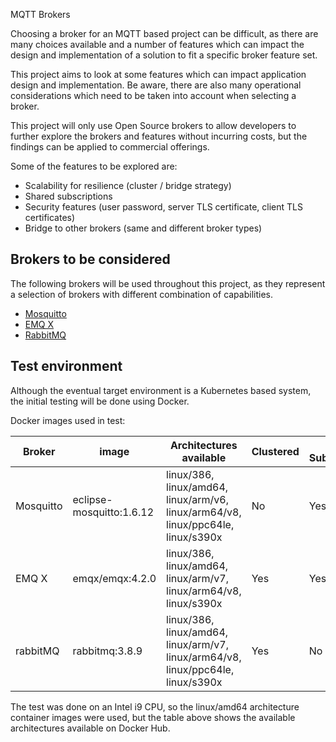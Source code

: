 MQTT Brokers

Choosing a broker for an MQTT based project can be difficult, as there are many choices available and a number of features which can impact the design and implementation of a solution to fit a specific broker feature set.

This project aims to look at some features which can impact application design and implementation.  Be aware, there are also many operational considerations which need to be taken into account when selecting a broker.

This project will only use Open Source brokers to allow developers to further explore the brokers and features without incurring costs, but the findings can be applied to commercial offerings.

Some of the features to be explored are:

- Scalability for resilience (cluster / bridge strategy)
- Shared subscriptions
- Security features (user password, server TLS certificate, client TLS certificates)
- Bridge to other brokers (same and different broker types)

## Brokers to be considered

The following brokers will be used throughout this project, as they represent a selection of brokers with different combination of capabilities.

- [Mosquitto](https://mosquitto.org/)
- [EMQ X](https://www.emqx.io/)
- [RabbitMQ](https://www.rabbitmq.com)

## Test environment

Although the eventual target environment is a Kubernetes based system, the initial testing will be done using Docker.

Docker images used in test:

| Broker | image | Architectures available| Clustered | Shared Subscriptions |
|--------|-------|------------------------|-----------|----------------------|
| Mosquitto |eclipse-mosquitto:1.6.12 | linux/386, linux/amd64, linux/arm/v6, linux/arm64/v8, linux/ppc64le, linux/s390x | No | Yes |
| EMQ X | emqx/emqx:4.2.0 | linux/386, linux/amd64, linux/arm/v7, linux/arm64/v8, linux/s390x | Yes | Yes |
| rabbitMQ | rabbitmq:3.8.9 | linux/386, linux/amd64, linux/arm/v7, linux/arm64/v8, linux/ppc64le, linux/s390x | Yes | No |

The test was done on an Intel i9 CPU, so the linux/amd64 architecture container images were used, but the table above shows the available architectures available on Docker Hub.
